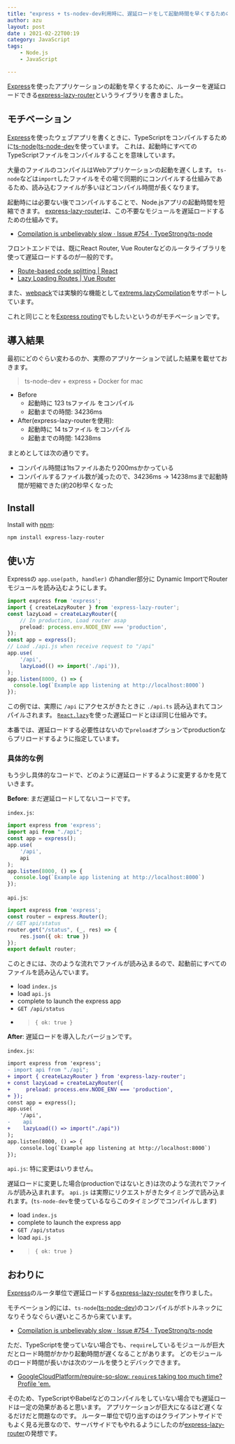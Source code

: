```yaml
---
title: "express + ts-nodev-dev利用時に、遅延ロードをして起動時間を早くするためのライブラリを書いた"
author: azu
layout: post
date : 2021-02-22T00:19
category: JavaScript
tags:
    - Node.js
    - JavaScript

---
```


[Express](https://expressjs.com/)を使ったアプリケーションの起動を早くするために、ルーターを遅延ロードできる[express-lazy-router](https://github.com/azu/express-lazy-router)というライブラリを書きました。

## モチベーション

[Express](https://expressjs.com/)を使ったウェブアプリを書くときに、TypeScriptをコンパイルするために[ts-node](https://github.com/TypeStrong/ts-node)([ts-node-dev](https://github.com/wclr/ts-node-dev)を使っています。
これは、起動時にすべてのTypeScriptファイルをコンパイルすることを意味しています。

大量のファイルのコンパイルはWebアプリケーションの起動を遅くします。
`ts-node`などは`import`したファイルをその場で同期的にコンパイルする仕組みであるため、読み込むファイルが多いほどコンパイル時間が長くなります。

起動時には必要ない後でコンパイルすることで、Node.jsアプリの起動時間を短縮できます。
[express-lazy-router](https://github.com/azu/express-lazy-router)は、この不要なモジュールを遅延ロードするための仕組みです。

- [Compilation is unbelievably slow · Issue #754 · TypeStrong/ts-node](https://github.com/TypeStrong/ts-node/issues/754)

フロントエンドでは、既にReact Router, Vue Routerなどのルータライブラリを使って遅延ロードするのが一般的です。

- [Route-based code splitting | React](https://reactjs.org/docs/code-splitting.html#route-based-code-splitting)
- [Lazy Loading Routes | Vue Router](https://router.vuejs.org/guide/advanced/lazy-loading.html)

また、[webpack](https://github.com/webpack/webpack)では実験的な機能として[extrems.lazyCompilation](https://github.com/webpack/webpack/releases/tag/v5.17.0)をサポートしています。

これと同じことを[Express routing](https://expressjs.com/en/guide/routing.html)でもしたいというのがモチベーションです。

## 導入結果

最初にどのぐらい変わるのか、実際のアプリケーションで試した結果を載せておきます。

> ts-node-dev + express + Docker for mac

- Before
  - 起動時に 123 tsファイル をコンパイル
  - 起動までの時間: 34236ms
- After(express-lazy-routerを使用):
  - 起動時に 14 tsファイル をコンパイル
  - 起動までの時間: 14238ms

まとめとしては次の通りです。

- コンパイル時間は1tsファイルあたり200msかかっている
- コンパイルするファイル数が減ったので、34236ms → 14238msまで起動時間が短縮できた(約20秒早くなった

## Install

Install with [npm](https://www.npmjs.com/):

    npm install express-lazy-router

## 使い方

Expressの `app.use(path, handler)` のhandler部分に Dynamic ImportでRouterモジュールを読み込むようにします。

```ts
import express from 'express';
import { createLazyRouter } from 'express-lazy-router';
const lazyLoad = createLazyRouter({
    // In production, Load router asap
    preload: process.env.NODE_ENV === 'production',
});
const app = express();
// Load ./api.js when receive request to "/api"
app.use(
    '/api',
    lazyLoad(() => import('./api')),
);
app.listen(8000, () => {
  console.log(`Example app listening at http://localhost:8000`)
});
```

この例では、実際に `/api` にアクセスがきたときに `./api.ts` 読み込まれてコンパイルされます。
[`React.lazy`](https://ja.reactjs.org/docs/code-splitting.html)を使った遅延ロードとほぼ同じ仕組みです。

本番では、遅延ロードする必要性はないので`preload`オプションでproductionならプリロードするように指定しています。

### 具体的な例

もう少し具体的なコードで、どのように遅延ロードするように変更するかを見ていきます。

**Before**: まだ遅延ロードしてないコードです。

`index.js`:

```js
import express from 'express';
import api from "./api";
const app = express();
app.use(
    '/api',
    api
);
app.listen(8000, () => {
  console.log(`Example app listening at http://localhost:8000`)
});
```

`api.js`:

```js
import express from 'express';
const router = express.Router();
// GET api/status
router.get("/status", (_, res) => {
    res.json({ ok: true })
});
export default router;
```

このときには、次のような流れでファイルが読み込まるので、起動前にすべてのファイルを読み込んでいます。

- load `index.js`
- load `api.js`
- complete to launch the express app 
- `GET /api/status`
- > `{ ok: true }`

**After**: 遅延ロードを導入したバージョンです。

`index.js`:

```diff
import express from 'express';
- import api from "./api";
+ import { createLazyRouter } from 'express-lazy-router';
+ const lazyLoad = createLazyRouter({
+     preload: process.env.NODE_ENV === 'production',
+ });
const app = express();
app.use(
    '/api',
-    api
+    lazyLoad(() => import("./api"))
);
app.listen(8000, () => {
    console.log(`Example app listening at http://localhost:8000`)
});
```

`api.js`: 特に変更はいりません。

遅延ロードに変更した場合(productionではないとき)は次のような流れでファイルが読み込まれます。
`api.js` は実際にリクエストがきたタイミングで読み込まれます。(`ts-node-dev`を使っているならこのタイミングでコンパイルします)

- load `index.js`
- complete to launch the express app
- `GET /api/status`
- load `api.js`
- > `{ ok: true }`

## おわりに

[Express](https://expressjs.com/)のルータ単位で遅延ロードする[express-lazy-router](https://github.com/azu/express-lazy-router)を作りました。

モチベーション的には、`ts-node`([ts-node-dev](https://github.com/wclr/ts-node-dev))のコンパイルがボトルネックになりそうなぐらい遅いところから来ています。

- [Compilation is unbelievably slow · Issue #754 · TypeStrong/ts-node](https://github.com/TypeStrong/ts-node/issues/754)

ただ、TypeScriptを使っていない場合でも、`require`しているモジュールが巨大だとロード時間がかかり起動時間が遅くなることがあります。
どのモジュールのロード時間が長いかは次のツールを使うとデバックできます。

- [GoogleCloudPlatform/require-so-slow: `require`s taking too much time? Profile 'em.](https://github.com/GoogleCloudPlatform/require-so-slow)

そのため、TypeScriptやBabelなどのコンパイルをしていない場合でも遅延ロードは一定の効果があると思います。
アプリケーションが巨大になるほど遅くなるだけだと問題なのです。
ルーター単位で切り出すのはクライアントサイドでもよく見る光景なので、サーバサイドでもやれるようにしたのが[express-lazy-router](https://github.com/azu/express-lazy-router)の発想です。